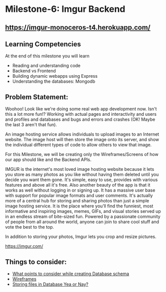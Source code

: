 # Milestone-6: Imgur Backend

 ##  https://imgur-monoceros-t4.herokuapp.com/

## Learning Competencies

At the end of this milestone you will learn

- Reading and understanding code
- Backend vs Frontend
- Building dynamic webapps using Express
- Understanding the databases: Mongodb

## Problem Statement:

Woohoo! Look like we're doing some real web app development now. Isn't this a lot more fun!? Working with actual pages and interactivity and users and profiles and databases and bugs and errors and crashes (OK! Maybe the last 3 aren't that fun).

An image hosting service allows individuals to upload images to an Internet website. The image host will then store the image onto its server, and show the individual different types of code to allow others to view that image.

For this Milestone, we will be creating only the Wireframes/Screens of how our app should like and the Backend APIs.

 IMGUR is the internet's most loved image hosting website because it lets you store as many photos as you like without having them deleted until you decide you want them gone. It's simple, easy to use, provides with various features and above all it's free. Also another beauty of the app is that it works as well without logging in or signing up. It has a massive user base with support for popular image formats and user comments. It's actually more of a central hub for storing and sharing photos than just a simple image hosting service. It is the place where you’ll find the funniest, most informative and inspiring images, memes, GIFs, and visual stories served up in an endless stream of bite-sized fun. Powered by a passionate community of people from all around the world, anyone can join to share cool stuff and vote the best to the top.

In addition to storing your photos, Imgur lets you crop and resize pictures.

https://imgur.com/

## Things to consider:

- [What points to consider while creating Database schema](https://www.codeproject.com/Articles/359654/11-important-database-designing-rules-which-I-fo-2)
- [Wireframes](https://careerfoundry.com/en/blog/ux-design/how-to-create-your-first-wireframe/)
- [Storing files in Database Yea or Nay?](https://stackoverflow.com/questions/3748/storing-images-in-db-yea-or-nay)
